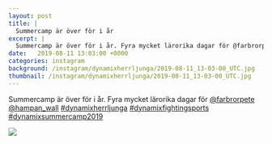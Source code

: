 ```yaml
---
layout: post
title: |
  Summercamp är över för i år
excerpt: |
  Summercamp är över för i år. Fyra mycket lärorika dagar för @farbrorpete @hampan_wall   
date:   2019-08-11 13:03:00 +0000
categories: instagram
background: /instagram/dynamixherrljunga/2019-08-11_13-03-00_UTC.jpg
thumbnail: /instagram/dynamixherrljunga/2019-08-11_13-03-00_UTC.jpg
---
```

Summercamp är över för i år. Fyra mycket lärorika dagar för [@farbrorpete](https://www.instagram.com/farbrorpete/) [@hampan_wall](https://www.instagram.com/hampan_wall/) [#dynamixherrljunga](https://www.instagram.com/explore/tags/dynamixherrljunga/) [#dynamixfightingsports](https://www.instagram.com/explore/tags/dynamixfightingsports/) [#dynamixsummercamp2019](https://www.instagram.com/explore/tags/dynamixsummercamp2019/)



<img src='/www-dynamix-herrljunga/instagram/dynamixherrljunga/2019-08-11_13-03-00_UTC.jpg' class='img-fluid' />
